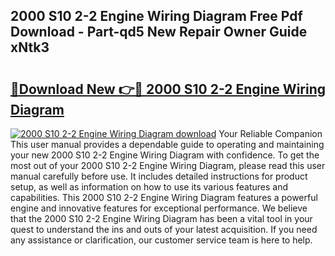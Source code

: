## 2000 S10 2-2 Engine Wiring Diagram Free Pdf Download - Part-qd5 New Repair Owner Guide xNtk3

# <h2><a href="http://dfmzd16.blite.top/?on=2000+S10+2-2+Engine+Wiring+Diagram">🔗Download New 👉🔴 2000 S10 2-2 Engine Wiring Diagram</a></h2>

[![2000 S10 2-2 Engine Wiring Diagram download](https://i.imgur.com/lujVjoI.png)](http://dfmzd16.blite.top/?on=2000+S10+2-2+Engine+Wiring+Diagram)
Your Reliable Companion This user manual provides a dependable guide to operating and maintaining your new 2000 S10 2-2 Engine Wiring Diagram with confidence. To get the most out of your 2000 S10 2-2 Engine Wiring Diagram, please read this user manual carefully before use. It includes detailed instructions for product setup, as well as information on how to use its various features and capabilities. This 2000 S10 2-2 Engine Wiring Diagram features a powerful engine and innovative features for exceptional performance. We believe that the 2000 S10 2-2 Engine Wiring Diagram has been a vital tool in your quest to understand the ins and outs of your latest acquisition. If you need any assistance or clarification, our customer service team is here to help.

